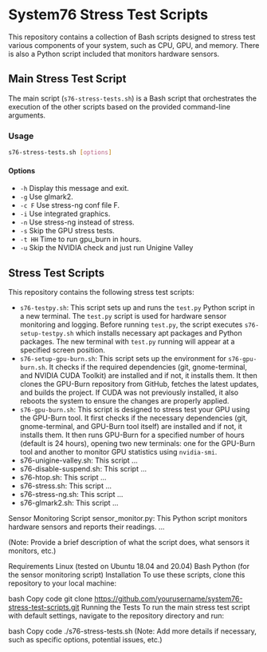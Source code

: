 # System76 Stress Test Scripts

This repository contains a collection of Bash scripts designed to stress test various components of your system, such as CPU, GPU, and memory. There is also a Python script included that monitors hardware sensors.

## Main Stress Test Script

The main script (`s76-stress-tests.sh`) is a Bash script that orchestrates the execution of the other scripts based on the provided command-line arguments.

### Usage

```bash
s76-stress-tests.sh [options]
```

#### Options

- `-h` Display this message and exit.
- `-g` Use glmark2.
- `-c F` Use stress-ng conf file F.
- `-i` Use integrated graphics.
- `-n` Use stress-ng instead of stress.
- `-s` Skip the GPU stress tests.
- `-t HH` Time to run gpu_burn in hours.
- `-u` Skip the NVIDIA check and just run Unigine Valley

## Stress Test Scripts

This repository contains the following stress test scripts:

- `s76-testpy.sh`: This script sets up and runs the `test.py` Python script in a new terminal. The `test.py` script is used for hardware sensor monitoring and logging. Before running `test.py`, the script executes `s76-setup-testpy.sh` which installs necessary apt packages and Python packages. The new terminal with `test.py` running will appear at a specified screen position.
- `s76-setup-gpu-burn.sh`: This script sets up the environment for `s76-gpu-burn.sh`. It checks if the required dependencies (git, gnome-terminal, and NVIDIA CUDA Toolkit) are installed and if not, it installs them. It then clones the GPU-Burn repository from GitHub, fetches the latest updates, and builds the project. If CUDA was not previously installed, it also reboots the system to ensure the changes are properly applied.
- `s76-gpu-burn.sh`: This script is designed to stress test your GPU using the GPU-Burn tool. It first checks if the necessary dependencies (git, gnome-terminal, and GPU-Burn tool itself) are installed and if not, it installs them. It then runs GPU-Burn for a specified number of hours (default is 24 hours), opening two new terminals: one for the GPU-Burn tool and another to monitor GPU statistics using `nvidia-smi`.
- s76-unigine-valley.sh: This script ...
- s76-disable-suspend.sh: This script ...
- s76-htop.sh: This script ...
- s76-stress.sh: This script ...
- s76-stress-ng.sh: This script ...
- s76-glmark2.sh: This script ...

Sensor Monitoring Script
sensor_monitor.py: This Python script monitors hardware sensors and reports their readings. ...

(Note: Provide a brief description of what the script does, what sensors it monitors, etc.)

Requirements
Linux (tested on Ubuntu 18.04 and 20.04)
Bash
Python (for the sensor monitoring script)
Installation
To use these scripts, clone this repository to your local machine:

bash
Copy code
git clone https://github.com/yourusername/system76-stress-test-scripts.git
Running the Tests
To run the main stress test script with default settings, navigate to the repository directory and run:

bash
Copy code
./s76-stress-tests.sh
(Note: Add more details if necessary, such as specific options, potential issues, etc.)

